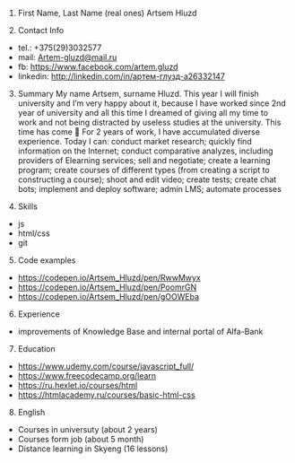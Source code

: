 1. First Name, Last Name (real ones)
Artsem Hluzd

2. Contact Info
- tel.: +375(29)3032577
- mail: Artem-gluzd@mail.ru
- fb: https://www.facebook.com/artem.gluzd
- linkedin: http://linkedin.com/in/артем-глузд-a26332147
3. Summary 
My name Artsem, surname Hluzd. This year I will finish university and I’m very happy about it, because I have worked since 2nd year of university and all this time I dreamed of giving all my time to work and not being distracted by useless studies at the university. This time has come  
For 2 years of work, I have accumulated diverse experience. Today I can: conduct market research; quickly find information on the Internet; conduct comparative analyzes, including providers of Elearning services; sell and negotiate; create a learning program; create courses of different types (from creating a script to constructing a course); shoot and edit video; create tests; create chat bots; implement and deploy software; admin LMS; automate processes 

4. Skills 
- js
- html/css
- git

5. Code examples 
- https://codepen.io/Artsem_Hluzd/pen/RwwMwyx
- https://codepen.io/Artsem_Hluzd/pen/PoomrGN
- https://codepen.io/Artsem_Hluzd/pen/gOOWEba

6. Experience 
- improvements of Knowledge Base and internal portal of Alfa-Bank

7. Education
- https://www.udemy.com/course/javascript_full/
- https://www.freecodecamp.org/learn
- https://ru.hexlet.io/courses/html
- https://htmlacademy.ru/courses/basic-html-css

8. English 
- Courses in universuty (about 2 years)
- Courses form job (about 5 month)
- Distance learning in Skyeng (16 lessons)
